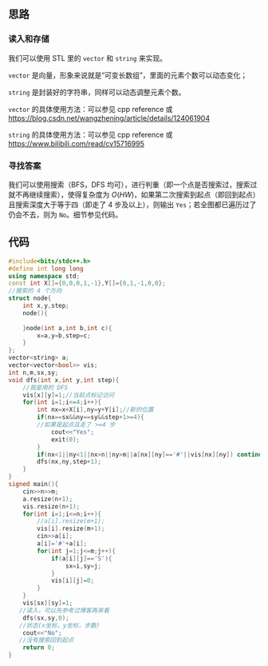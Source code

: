 ## 思路

### 读入和存储

我们可以使用 STL 里的 `vector` 和 `string` 来实现。

`vector` 是向量，形象来说就是“可变长数组”，里面的元素个数可以动态变化；

`string` 是封装好的字符串，同样可以动态调整元素个数。

`vector` 的具体使用方法：可以参见 cpp reference 或 <https://blog.csdn.net/wangzhening/article/details/124061904>

`string` 的具体使用方法：可以参见 cpp reference 或 <https://www.bilibili.com/read/cv15716995>

### 寻找答案

我们可以使用搜索（BFS，DFS 均可），进行判重（即一个点是否搜索过，搜索过就不再继续搜索），使得复杂度为 $O(HW)$，如果第二次搜索到起点（即回到起点）且搜索深度大于等于四（即走了 $4$ 步及以上），则输出 `Yes`；若全图都已遍历过了仍会不去，则为 `No`。细节参见代码。

## 代码

```cpp
#include<bits/stdc++.h>
#define int long long
using namespace std;
const int X[]={0,0,0,1,-1},Y[]={0,1,-1,0,0};
//搜索的 4 个方向
struct node{
	int x,y,step;
	node(){
	
	}node(int a,int b,int c){
		x=a,y=b,step=c;
	}
};
vector<string> a;
vector<vector<bool>> vis;
int n,m,sx,sy;
void dfs(int x,int y,int step){
	//我是用的 DFS
	vis[x][y]=1;//当前点标记访问
	for(int i=1;i<=4;i++){
		int nx=x+X[i],ny=y+Y[i];//新的位置
		if(nx==sx&&ny==sy&&step+1>=4){
        //如果是起点且走了 >=4 步
			cout<<"Yes";
			exit(0);
		}
		if(nx<1||ny<1||nx>n||ny>m||a[nx][ny]=='#'||vis[nx][ny]) continue;//如果不在棋盘内，或已经搜索过
		dfs(nx,ny,step+1);
	}
}
signed main(){
	cin>>n>>m;
	a.resize(n+1);
	vis.resize(n+1); 
	for(int i=1;i<=n;i++){
		//a[i].resize(m+1);
		vis[i].resize(m+1);
		cin>>a[i];
		a[i]='#'+a[i];
		for(int j=1;j<=m;j++){
			if(a[i][j]=='S'){
				sx=i,sy=j;
			}
			vis[i][j]=0;
		}
	}
	vis[sx][sy]=1;
   //读入，可以先参考过博客再来看
	dfs(sx,sy,0);
   //状态(x坐标，y坐标，步数)
	cout<<"No";
   //没有搜索回到起点
	return 0;
}
```